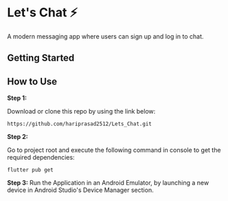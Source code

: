 
# Let's Chat ⚡️

A modern messaging app where users can sign up and log in to chat.

## Getting Started

## How to Use 

**Step 1:**

Download or clone this repo by using the link below:

```
https://github.com/hariprasad2512/Lets_Chat.git
```

**Step 2:**

Go to project root and execute the following command in console to get the required dependencies: 

```
flutter pub get 
```

**Step 3:**
Run the Application in an Android Emulator, by launching a new device in Android Studio's Device Manager section.

